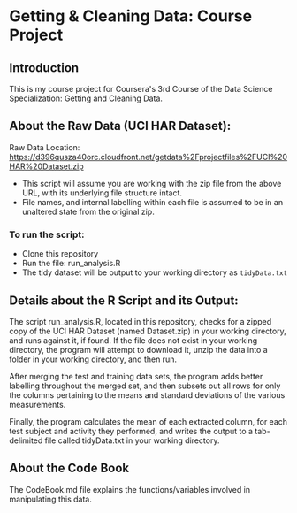Getting & Cleaning Data: Course Project
=========================================

Introduction
------------
This is my course project for Coursera's 3rd Course of the Data Science Specialization: Getting and Cleaning Data.


About the Raw Data (UCI HAR Dataset):
-------------------------------------
Raw Data Location: https://d396qusza40orc.cloudfront.net/getdata%2Fprojectfiles%2FUCI%20HAR%20Dataset.zip 

* This script will assume you are working with the zip file from the above URL, with its underlying file structure intact.
* File names, and internal labelling within each file is assumed to be in an unaltered state from the original zip.

### To run the script:

- Clone this repository
- Run the file: run_analysis.R 
- The tidy dataset will be output to your working directory as `tidyData.txt`


Details about the R Script and its Output:
------------------------------------------
The script run_analysis.R, located in this repository, checks for a zipped copy of the UCI HAR Dataset (named Dataset.zip) in your working directory, and runs against it, if found.  If the file does not exist in your working directory, the program will attempt to download it, unzip the data into a folder in your working directory, and then run.

After merging the test and training data sets, the program adds better labelling throughout the merged set, and then subsets out all rows for only the columns pertaining to the means and standard deviations of the various measurements.

Finally, the program calculates the mean of each extracted column, for each test subject and activity they performed, and writes the output to a tab-delimited file called tidyData.txt in your working directory.


About the Code Book
-------------------
The CodeBook.md file explains the functions/variables involved in manipulating this data.

